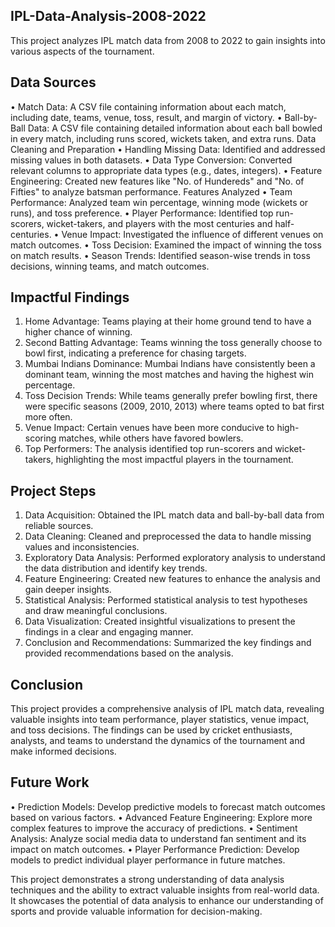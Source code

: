 ## IPL-Data-Analysis-2008-2022


This project analyzes IPL match data from 2008 to 2022 to gain insights into various aspects of the tournament.


## Data Sources
•	Match Data: A CSV file containing information about each match, including date, teams, venue, toss, result, and margin of victory.
•	Ball-by-Ball Data: A CSV file containing detailed information about each ball bowled in every match, including runs scored, wickets taken, and extra runs.
Data Cleaning and Preparation
•	Handling Missing Data: Identified and addressed missing values in both datasets.
•	Data Type Conversion: Converted relevant columns to appropriate data types (e.g., dates, integers).
•	Feature Engineering: Created new features like "No. of Hundereds" and "No. of Fifties" to analyze batsman performance.
Features Analyzed
•	Team Performance: Analyzed team win percentage, winning mode (wickets or runs), and toss preference.
•	Player Performance: Identified top run-scorers, wicket-takers, and players with the most centuries and half-centuries.
•	Venue Impact: Investigated the influence of different venues on match outcomes.
•	Toss Decision: Examined the impact of winning the toss on match results.
•	Season Trends: Identified season-wise trends in toss decisions, winning teams, and match outcomes.


## Impactful Findings
1.	Home Advantage: Teams playing at their home ground tend to have a higher chance of winning.
2.	Second Batting Advantage: Teams winning the toss generally choose to bowl first, indicating a preference for chasing targets.
3.	Mumbai Indians Dominance: Mumbai Indians have consistently been a dominant team, winning the most matches and having the highest win percentage.
4.	Toss Decision Trends: While teams generally prefer bowling first, there were specific seasons (2009, 2010, 2013) where teams opted to bat first more often.
5.	Venue Impact: Certain venues have been more conducive to high-scoring matches, while others have favored bowlers.
6.	Top Performers: The analysis identified top run-scorers and wicket-takers, highlighting the most impactful players in the tournament.


## Project Steps
1.	Data Acquisition: Obtained the IPL match data and ball-by-ball data from reliable sources.
2.	Data Cleaning: Cleaned and preprocessed the data to handle missing values and inconsistencies.
3.	Exploratory Data Analysis: Performed exploratory analysis to understand the data distribution and identify key trends.
4.	Feature Engineering: Created new features to enhance the analysis and gain deeper insights.
5.	Statistical Analysis: Performed statistical analysis to test hypotheses and draw meaningful conclusions.
6.	Data Visualization: Created insightful visualizations to present the findings in a clear and engaging manner.
7.	Conclusion and Recommendations: Summarized the key findings and provided recommendations based on the analysis.


## Conclusion
This project provides a comprehensive analysis of IPL match data, revealing valuable insights into team performance, player statistics, venue impact, and toss decisions. The findings can be used by cricket enthusiasts, analysts, and teams to understand the dynamics of the tournament and make informed decisions.


## Future Work
•	Prediction Models: Develop predictive models to forecast match outcomes based on various factors.
•	Advanced Feature Engineering: Explore more complex features to improve the accuracy of predictions.
•	Sentiment Analysis: Analyze social media data to understand fan sentiment and its impact on match outcomes.
•	Player Performance Prediction: Develop models to predict individual player performance in future matches.


This project demonstrates a strong understanding of data analysis techniques and the ability to extract valuable insights from real-world data. It showcases the potential of data analysis to enhance our understanding of sports and provide valuable information for decision-making.

